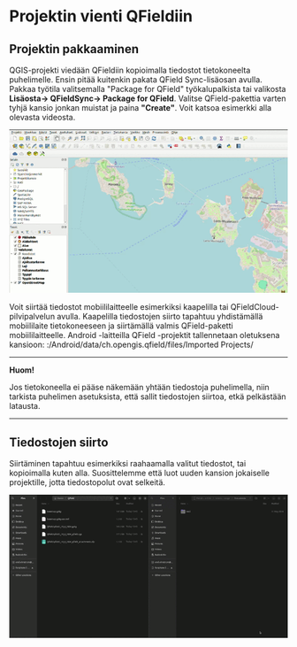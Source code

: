 # Projektin vienti QFieldiin

## Projektin pakkaaminen
QGIS-projekti viedään QFieldiin kopioimalla tiedostot tietokoneelta puhelimelle. Ensin pitää kuitenkin pakata QField Sync-lisäosan avulla. Pakkaa työtila valitsemalla "Package for QField" työkalupalkista tai valikosta **Lisäosta-> QFieldSync-> Package for QField**. Valitse QField-pakettia varten tyhjä kansio jonkan muistat ja paina **"Create"**. Voit katsoa esimerkki alla olevasta videosta. 

![Pakkaaminen QFieldiin](img/qfield_pakkaaminen.gif)

Voit siirtää tiedostot mobiililaitteelle esimerkiksi kaapelilla tai QFieldCloud-pilvipalvelun avulla. Kaapelilla tiedostojen siirto tapahtuu yhdistämällä mobiililaite tietokoneeseen ja siirtämällä valmis QField-paketti mobiililaitteelle. Android -laitteilla QField -projektit tallennetaan oletuksena kansioon: :/Android/data/ch.opengis.qfield/files/Imported Projects/ 

---
**Huom!**

 Jos tietokoneella ei pääse näkemään yhtään tiedostoja puhelimella, niin tarkista puhelimen asetuksista, että sallit tiedostojen siirtoa, etkä pelkästään latausta.

---
## Tiedostojen siirto
Siirtäminen tapahtuu esimerkiksi raahaamalla valitut tiedostot, tai kopioimalla kuten alla. Suosittelemme että luot uuden kansion jokaiselle projektille, jotta tiedostopolut ovat selkeitä.

![Tiedostojen siirto puhelimeen](img/tiedostojen_siirto.gif)
